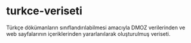 # turkce-veriseti
Türkçe dökümanların sınıflandırılabilmesi amacıyla DMOZ verilerinden ve web sayfalarının içeriklerinden yararlanılarak oluşturulmuş veriseti.
